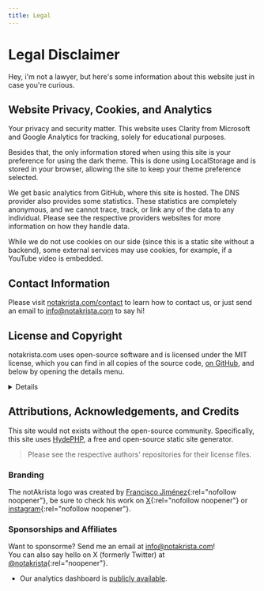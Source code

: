 ```yaml
---
title: Legal
---
```


# Legal Disclaimer

Hey, i'm not a lawyer, but here's some information about this website just in case you're curious.

## Website Privacy, Cookies, and Analytics

Your privacy and security matter. This website uses Clarity from Microsoft and Google Analytics for tracking, solely for educational purposes.

Besides that, the only information stored when using this site is your preference for using the dark theme. This is done using LocalStorage and is stored in your browser, allowing the site to keep your theme preference selected.

We get basic analytics from GitHub, where this site is hosted. The DNS provider also provides some statistics. These statistics are completely anonymous, and we cannot trace, track, or link any of the data to any individual. Please see the respective providers websites for more information on how they handle data.

While we do not use cookies on our side (since this is a static site without a backend), some external services may use cookies, for example, if a YouTube video is embedded.

## Contact Information

Please visit [notakrista.com/contact](contact) to learn how to contact us, or just send an email to info@notakrista.com to say hi!

## License and Copyright

notakrista.com uses open-source software and is licensed under the MIT license, which you can find in all copies of the source code,
[on GitHub](https://github.com/akrista/notakrista.com/blob/master/LICENSE.md), and below by opening the details menu.

<details>

### MIT License

**Copyright (c) 2024 Jorge Thomas**

Permission is hereby granted, free of charge, to any person obtaining a copy
of this software and associated documentation files (the "Software"), to deal
in the Software without restriction, including without limitation the rights
to use, copy, modify, merge, publish, distribute, sublicense, and/or sell
copies of the Software, and to permit persons to whom the Software is
furnished to do so, subject to the following conditions:

The above copyright notice and this permission notice shall be included in all
copies or substantial portions of the Software.

THE SOFTWARE IS PROVIDED "AS IS", WITHOUT WARRANTY OF ANY KIND, EXPRESS OR
IMPLIED, INCLUDING BUT NOT LIMITED TO THE WARRANTIES OF MERCHANTABILITY,
FITNESS FOR A PARTICULAR PURPOSE AND NONINFRINGEMENT. IN NO EVENT SHALL THE
AUTHORS OR COPYRIGHT HOLDERS BE LIABLE FOR ANY CLAIM, DAMAGES OR OTHER
LIABILITY, WHETHER IN AN ACTION OF CONTRACT, TORT OR OTHERWISE, ARISING FROM,
OUT OF OR IN CONNECTION WITH THE SOFTWARE OR THE USE OR OTHER DEALINGS IN THE
SOFTWARE.

</details>

## Attributions, Acknowledgements, and Credits

This site would not exists without the open-source community. Specifically, this site uses [HydePHP](https://hydephp.com), a free and open-source static site generator.

> Please see the respective authors' repositories for their license files.

### Branding

The notAkrista logo was created by [Francisco Jiménez](https://www.linkedin.com/in/francisco-a-jimenez/){:rel="nofollow noopener"}, be sure to check his work on [X](https://x.com/dei_septentrion/){:rel="nofollow noopener"} or [instagram](https://www.instagram.com/dei_septentrion/){:rel="nofollow noopener"}.

### Sponsorships and Affiliates

Want to sponsorme? Send me an email at info@notakrista.com!<br>
You can also say hello on X (formerly Twitter) at [@notakrista](https://x.com/notakrista){:rel="noopener"}.

- Our analytics dashboard is [publicly available](https://metabase.farolcode.com).